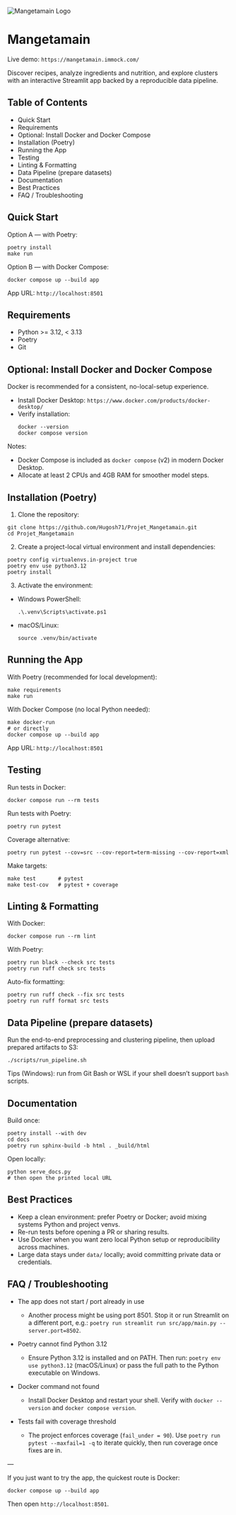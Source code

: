 ![Mangetamain Logo](docs/images/logo.jpeg)

# Mangetamain

Live demo: `https://mangetamain.immock.com/`

Discover recipes, analyze ingredients and nutrition, and explore clusters with an interactive Streamlit app backed by a reproducible data pipeline.

## Table of Contents
- Quick Start
- Requirements
- Optional: Install Docker and Docker Compose
- Installation (Poetry)
- Running the App
- Testing
- Linting & Formatting
- Data Pipeline (prepare datasets)
- Documentation
- Best Practices
- FAQ / Troubleshooting

## Quick Start

Option A — with Poetry:
```commandline
poetry install
make run
```

Option B — with Docker Compose:
```commandline
docker compose up --build app
```

App URL: `http://localhost:8501`

## Requirements
- Python >= 3.12, < 3.13
- Poetry
- Git

## Optional: Install Docker and Docker Compose
Docker is recommended for a consistent, no-local-setup experience.

- Install Docker Desktop: `https://www.docker.com/products/docker-desktop/`
- Verify installation:
  ```commandline
  docker --version
  docker compose version
  ```

Notes:
- Docker Compose is included as `docker compose` (v2) in modern Docker Desktop.
- Allocate at least 2 CPUs and 4GB RAM for smoother model steps.

## Installation (Poetry)

1) Clone the repository:
```commandline
git clone https://github.com/Hugosh71/Projet_Mangetamain.git
cd Projet_Mangetamain
```

2) Create a project-local virtual environment and install dependencies:
```commandline
poetry config virtualenvs.in-project true
poetry env use python3.12
poetry install
```

3) Activate the environment:
- Windows PowerShell:
  ```commandline
  .\.venv\Scripts\activate.ps1
  ```
- macOS/Linux:
  ```commandline
  source .venv/bin/activate
  ```

## Running the App

With Poetry (recommended for local development):
```commandline
make requirements
make run
```

With Docker Compose (no local Python needed):
```commandline
make docker-run
# or directly
docker compose up --build app
```

App URL: `http://localhost:8501`

## Testing

Run tests in Docker:
```commandline
docker compose run --rm tests
```

Run tests with Poetry:
```commandline
poetry run pytest
```

Coverage alternative:
```commandline
poetry run pytest --cov=src --cov-report=term-missing --cov-report=xml
```

Make targets:
```commandline
make test       # pytest
make test-cov   # pytest + coverage
```

## Linting & Formatting

With Docker:
```commandline
docker compose run --rm lint
```

With Poetry:
```commandline
poetry run black --check src tests
poetry run ruff check src tests
```

Auto-fix formatting:
```commandline
poetry run ruff check --fix src tests
poetry run ruff format src tests
```

## Data Pipeline (prepare datasets)

Run the end-to-end preprocessing and clustering pipeline, then upload prepared artifacts to S3:
```commandline
./scripts/run_pipeline.sh
```

Tips (Windows): run from Git Bash or WSL if your shell doesn’t support `bash` scripts.

## Documentation

Build once:
```commandline
poetry install --with dev
cd docs
poetry run sphinx-build -b html . _build/html
```

Open locally:
```commandline
python serve_docs.py
# then open the printed local URL
```

## Best Practices
- Keep a clean environment: prefer Poetry or Docker; avoid mixing systems Python and project venvs.
- Re-run tests before opening a PR or sharing results.
- Use Docker when you want zero local Python setup or reproducibility across machines.
- Large data stays under `data/` locally; avoid committing private data or credentials.

## FAQ / Troubleshooting

- The app does not start / port already in use
  - Another process might be using port 8501. Stop it or run Streamlit on a different port, e.g.: `poetry run streamlit run src/app/main.py --server.port=8502`.

- Poetry cannot find Python 3.12
  - Ensure Python 3.12 is installed and on PATH. Then run: `poetry env use python3.12` (macOS/Linux) or pass the full path to the Python executable on Windows.

- Docker command not found
  - Install Docker Desktop and restart your shell. Verify with `docker --version` and `docker compose version`.

- Tests fail with coverage threshold
  - The project enforces coverage (`fail_under = 90`). Use `poetry run pytest --maxfail=1 -q` to iterate quickly, then run coverage once fixes are in.

—

If you just want to try the app, the quickest route is Docker:
```commandline
docker compose up --build app
```
Then open `http://localhost:8501`.

